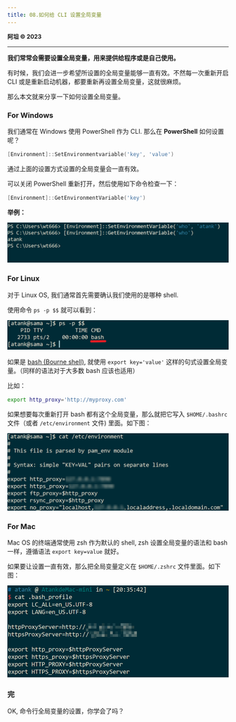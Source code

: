 ```yaml
---
title: 08.如何给 CLI 设置全局变量
---
```


**<font size="2">阿坦 © 2023</font>**

---

**我们常常会需要设置全局变量，用来提供给程序或是自己使用。**

有时候，我们会进一步希望所设置的全局变量能够一直有效。不然每一次重新开启 CLI 或是重新启动机器，都要重新再设置全局变量，这就很麻烦。

那么本文就来分享一下如何设置全局变量。

### For Windows

我们通常在 Windows 使用 PowerShell 作为 CLI. 那么在 **PowerShell** 如何设置呢？

```powershell
[Environment]::SetEnvironmentvariable('key', 'value')
```

通过上面的设置方式设置的全局变量会一直有效。

可以关闭 PowerShell 重新打开，然后使用如下命令检查一下：

```powershell
[Environment]::GetEnvironmentVariable('key')
```

**举例：**

![image-20230314195112267](./set-environment-variable-in-CLI.assets/win.png)

### For Linux

对于 Linux OS, 我们通常首先需要确认我们使用的是哪种 shell.

使用命令 `ps -p $$` 就可以看到：

![image-20230314201344977](./set-environment-variable-in-CLI.assets/shellCheck.png)

如果是 [bash (Bourne shell)](https://en.wikipedia.org/wiki/Bourne_shell), 就使用 `export key='value'` 这样的句式设置全局变量。（同样的语法对于大多数 bash 应该也适用）

比如：

```bash
export http_proxy='http://myproxy.com'
```

如果想要每次重新打开 bash 都有这个全局变量，那么就把它写入 `$HOME/.bashrc` 文件（或者 `/etc/environment` 文件) 里面。如下图：

![image-20230314203031726](./set-environment-variable-in-CLI.assets/Linux.png)

###  For Mac

Mac OS 的终端通常使用 zsh 作为默认的 shell,  zsh 设置全局变量的语法和 bash 一样，遵循语法 `export key=value`  就好。

如果要让设置一直有效，那么把全局变量定义在 `$HOME/.zshrc` 文件里面。如下图：

![image-20230314203826975](./set-environment-variable-in-CLI.assets/Mac.png)

### 完

OK, 命令行全局变量的设置，你学会了吗？